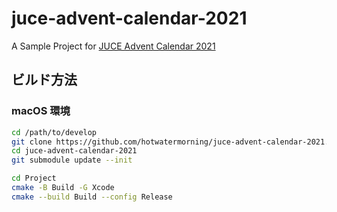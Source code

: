 # juce-advent-calendar-2021

A Sample Project for [JUCE Advent Calendar 2021](https://qiita.com/advent-calendar/2021/juce)

## ビルド方法

### macOS 環境

```sh
cd /path/to/develop
git clone https://github.com/hotwatermorning/juce-advent-calendar-2021.git
cd juce-advent-calendar-2021
git submodule update --init

cd Project
cmake -B Build -G Xcode
cmake --build Build --config Release
```
